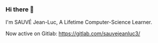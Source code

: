 ### Hi there 👋

I'm SAUVÉ Jean-Luc, A Lifetime Computer-Science Learner.

Now active on Gitlab: https://gitlab.com/sauvejeanluc3/
